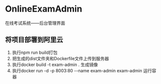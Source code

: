 # OnlineExamAdmin
在线考试系统——后台管理界面

## 将项目部署到阿里云
1. 执行npm run build打包
2. 把生成的dist文件夹和Dockerfile文件上传到服务器
3. 执行docker build -t exam-admin . 生成镜像
4. 执行docker run -d -p 8003:80 --name exam-admin exam-admin 运行容器
